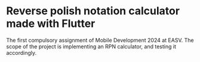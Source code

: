 # Reverse polish notation calculator made with Flutter

The first compulsory assignment of Mobile Development 2024 at EASV.
The scope of the project is implementing an RPN calculator, and testing it accordingly.
